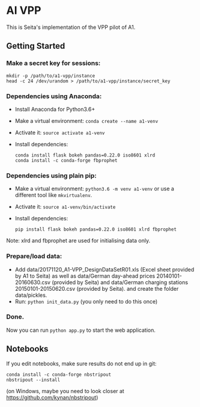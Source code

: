 # AI VPP

This is Seita's implementation of the VPP pilot of A1.

## Getting Started

### Make a secret key for sessions:

    mkdir -p /path/to/a1-vpp/instance
    head -c 24 /dev/urandom > /path/to/a1-vpp/instance/secret_key

### Dependencies using Anaconda:
* Install Anaconda for Python3.6+
* Make a virtual environment: `conda create --name a1-venv`
* Activate it: `source activate a1-venv`
* Install dependencies:

      conda install flask bokeh pandas=0.22.0 iso8601 xlrd 
      conda install -c conda-forge fbprophet

### Dependencies using plain pip:
* Make a virtual environment: `python3.6 -m venv a1-venv` or use a different tool like `mkvirtualenv`.
* Activate it: `source a1-venv/bin/activate`
* Install dependencies:

      pip install flask bokeh pandas=0.22.0 iso8601 xlrd fbprophet


Note: xlrd and fbprophet are used for initialising data only.

### Prepare/load data:

* Add data/20171120_A1-VPP_DesignDataSetR01.xls (Excel sheet provided by A1 to Seita)
  as well as data/German day-ahead prices 20140101-20160630.csv (provided by Seita)
  and data/German charging stations 20150101-20150620.csv (provided by Seita).
  and create the folder data/pickles.
* Run: `python init_data.py` (you only need to do this once)


### Done.

Now you can run `python app.py` to start the web application.


## Notebooks

If you edit notebooks, make sure results do not end up in git:

    conda install -c conda-forge nbstripout
    nbstripout --install

(on Windows, maybe you need to look closer at https://github.com/kynan/nbstripout)

